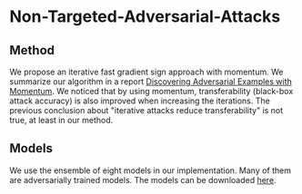 # Non-Targeted-Adversarial-Attacks

## Method
We propose an iterative fast gradient sign approach with momentum. We summarize our algorithm in a report [Discovering Adversarial Examples with Momentum](https://arxiv.org/pdf/1710.06081.pdf). We noticed that by using momentum, transferability (black-box attack accuracy) is also improved when increasing the iterations. The previous conclusion about "iterative attacks reduce transferability" is not true, at least in our method.

## Models
We use the ensemble of eight models in our implementation. Many of them are adversarially trained models. The models can be downloaded [here](http://ml.cs.tsinghua.edu.cn/~yinpeng/nips17/nontargeted/models.zip).
